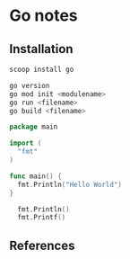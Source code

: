 # Go notes

## Installation

```bash
scoop install go
```


```bash
go version
go mod init <modulename>
go run <filename>
go build <filename>
```


```go
package main

import (
  "fmt"
)

func main() {
  fmt.Println("Hello World")
}
```

```go
  fmt.Println()
  fmt.Printf()
```

## References
